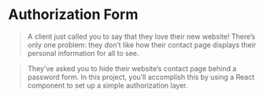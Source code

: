 # Authorization Form
> A client just called you to say that they love their new website! There’s only one problem: they don’t like how their contact page displays their personal information for all to see.

> They’ve asked you to hide their website’s contact page behind a password form. In this project, you’ll accomplish this by using a React component to set up a simple authorization layer.
